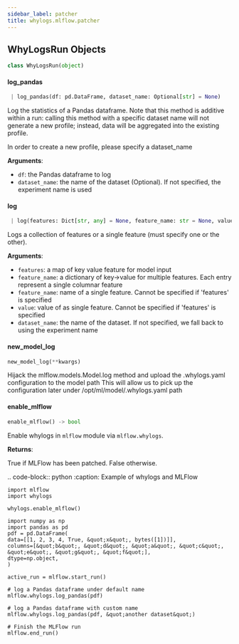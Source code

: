 ```yaml
---
sidebar_label: patcher
title: whylogs.mlflow.patcher
---
```


## WhyLogsRun Objects

```python
class WhyLogsRun(object)
```

#### log\_pandas

```python
 | log_pandas(df: pd.DataFrame, dataset_name: Optional[str] = None)
```

Log the statistics of a Pandas dataframe. Note that this method is additive
within a run: calling this method with a specific dataset name will not generate
a new profile; instead, data will be aggregated into the existing profile.

In order to create a new profile, please specify a dataset_name

**Arguments**:

- `df`: the Pandas dataframe to log
- `dataset_name`: the name of the dataset (Optional). If not specified, the experiment name is used

#### log

```python
 | log(features: Dict[str, any] = None, feature_name: str = None, value: any = None, dataset_name: Optional[str] = None)
```

Logs a collection of features or a single feature (must specify one or the other).

**Arguments**:

- `features`: a map of key value feature for model input
- `feature_name`: a dictionary of key-&gt;value for multiple features. Each entry represent a single columnar feature
- `feature_name`: name of a single feature. Cannot be specified if &#x27;features&#x27; is specified
- `value`: value of as single feature. Cannot be specified if &#x27;features&#x27; is specified
- `dataset_name`: the name of the dataset. If not specified, we fall back to using the experiment name

#### new\_model\_log

```python
new_model_log(**kwargs)
```

Hijack the mlflow.models.Model.log method and upload the .whylogs.yaml configuration to the model path
This will allow us to pick up the configuration later under /opt/ml/model/.whylogs.yaml path

#### enable\_mlflow

```python
enable_mlflow() -> bool
```

Enable whylogs in ``mlflow`` module via ``mlflow.whylogs``.

**Returns**:

True if MLFlow has been patched. False otherwise.

.. code-block:: python
:caption: Example of whylogs and MLFlow

```
import mlflow
import whylogs

whylogs.enable_mlflow()

import numpy as np
import pandas as pd
pdf = pd.DataFrame(
data=[[1, 2, 3, 4, True, &quot;x&quot;, bytes([1])]],
columns=[&quot;b&quot;, &quot;d&quot;, &quot;a&quot;, &quot;c&quot;, &quot;e&quot;, &quot;g&quot;, &quot;f&quot;],
dtype=np.object,
)

active_run = mlflow.start_run()

# log a Pandas dataframe under default name
mlflow.whylogs.log_pandas(pdf)

# log a Pandas dataframe with custom name
mlflow.whylogs.log_pandas(pdf, &quot;another dataset&quot;)

# Finish the MLFlow run
mlflow.end_run()
```
